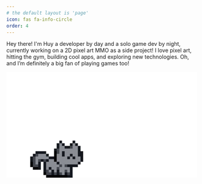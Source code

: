 ```yaml
---
# the default layout is 'page'
icon: fas fa-info-circle
order: 4
---
```


<!-- > Add Markdown syntax content to file `_tabs/about.md`{: .filepath } and it will show up on this page.
{: .prompt-tip } -->

Hey there! I'm Huy a developer by day and a solo game dev by night, currently working on a 2D pixel art MMO as a side project! I love pixel art, hitting the gym, building cool apps, and exploring new technologies. Oh, and I’m definitely a big fan of playing games too!

![Cat!](/assets/img/devlog/cutecat_transparent.gif)
